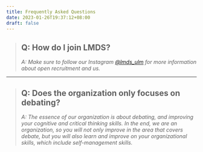 ```yaml
---
title: Frequently Asked Questions
date: 2023-01-26T19:37:12+08:00
draft: false
---
```

> ## **Q﻿: How do I join LMDS?**
>
> *A: Make sure to follow our Instagram [@lmds_ulm](https://www.instagram.com/lmds_ulm/) for more information about open recruitment and us.*

---
> ## **Q﻿: Does the organization only focuses on debating?**
>
> *A: The essence of our organization is about debating, and improving your cognitive and critical thinking skills. In the end, we are an organization, so you will not only improve in the area that covers debate, but you will also learn and improve on your organizational skills, which include self-management skills.*